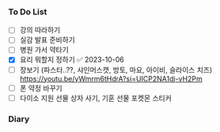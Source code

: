 ### To Do List
- [ ] 강의 따라하기
- [ ] 실감 발표 준비하기
- [ ] 병원 가서 약타기
- [x] 요리 뭐할지 정하기 ✅ 2023-10-06
- [ ] 장보기 (파스타..??, 샤인머스캣, 방토, 마요, 아이비, 슬라이스 치즈) https://youtu.be/yWmrm6tHdrA?si=UICP2NA1dj-vH2Pm
- [ ] 폰 약정 바꾸기
- [ ] 다이소 지원 선물 상자 사기, 기훈 선물 포켓몬 스티커
### Diary
